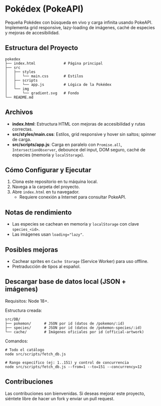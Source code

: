 # Pokédex (PokeAPI)

Pequeña Pokédex con búsqueda en vivo y carga infinita usando PokeAPI. Implementa grid responsive, lazy-loading de imágenes, caché de especies y mejoras de accesibilidad.

## Estructura del Proyecto

```
pokedex
├── index.html             # Página principal
├── src
│   ├── styles
│   │   └── main.css       # Estilos
│   ├── scripts
│   │   └── app.js         # Lógica de la Pokédex
│   └── img
│       └── gradient.svg   # Fondo
└── README.md
```

## Archivos

- **index.html**: Estructura HTML con mejoras de accesibilidad y rutas correctas.
- **src/styles/main.css**: Estilos, grid responsive y hover sin saltos; spinner de carga.
- **src/scripts/app.js**: Carga en paralelo con `Promise.all`, `IntersectionObserver`, debounce del input, DOM seguro, caché de especies (memoria y `localStorage`).

## Cómo Configurar y Ejecutar

1. Clona este repositorio en tu máquina local.
2. Navega a la carpeta del proyecto.
3. Abre `index.html` en tu navegador.
   - Requiere conexión a Internet para consultar PokeAPI.

## Notas de rendimiento
- Las especies se cachean en memoria y `localStorage` con clave `species_<id>`.
- Las imágenes usan `loading="lazy"`.

## Posibles mejoras
- Cachear sprites en `Cache Storage` (Service Worker) para uso offline.
- Pretraducción de tipos al español.

## Descargar base de datos local (JSON + imágenes)

Requisitos: Node 18+.

Estructura creada:
```
src/DB/
├── pokemon/      # JSON por id (datos de /pokemon/:id)
├── species/      # JSON por id (datos de /pokemon-species/:id)
└── cache/        # Imágenes oficiales por id (official-artwork)
```

Comandos:
```
# Todo el catálogo
node src/scripts/fetch_db.js

# Rango específico (ej: 1..151) y control de concurrencia
node src/scripts/fetch_db.js --from=1 --to=151 --concurrency=12
```

## Contribuciones

Las contribuciones son bienvenidas. Si deseas mejorar este proyecto, siéntete libre de hacer un fork y enviar un pull request.